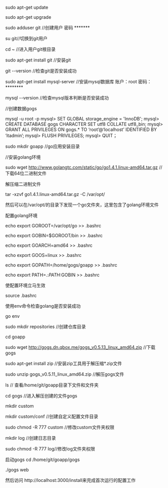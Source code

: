 

sudo apt-get update

sudo apt-get upgrade

sudo adduser git //创建用户  密码 *******

su git//切换到git用户

cd ~  //进入用户git根目录



sudo apt-get install git //安装git

git --version //检查git是否安装成功



sudo apt-get install mysql-server //安装mysql数据库    账户：root  密码：********

mysql --version //检查mysql版本判断是否安装成功

//创建数据gogs

mysql -u root -p
mysql> SET GLOBAL storage_engine = 'InnoDB';
mysql> CREATE DATABASE gogs CHARACTER SET utf8 COLLATE utf8_bin;
mysql> GRANT ALL PRIVILEGES ON gogs.* TO ‘root’@‘localhost’ IDENTIFIED BY ‘itadmin’;
mysql> FLUSH PRIVILEGES;
mysql> QUIT；

sudo mkdir goapp //go应用安装目录

//安装golang环境

sudo wget http://www.golangtc.com/static/go/go1.4.1.linux-amd64.tar.gz    //下载64位二进制文件

解压缩二进制文件

tar -xzvf go1.4.1.linux-amd64.tar.gz -C /var/opt/

然后可以在/var/opt/的目录下发现一个go文件夹，这里包含了golang环境文件

配置golang环境

echo export GOROOT=/var/opt/go >> .bashrc

echo export GOBIN=$GOROOT/bin >> .bashrc

echo export GOARCH=amd64 >> .bashrc

echo export GOOS=linux >> .bashrc

echo export GOPATH=/home/gogs/goapp >> .bashrc

echo export PATH=.:$PATH:$GOBIN >> .bashrc

使配置环境立马生效

source  .bashrc

使用env命令检查golang是否安装成功

go env

sudo mkdir repositories //创建仓库目录

cd goapp

sudo wget  http://gogs.dn.qbox.me/gogs_v0.5.13_linux_amd64.zip   //下载gogs

sudo apt-get install zip //安装zip工具用于解压缩*.zip文件

sudo unzip gogs_v0.5.11_linux_amd64.zip //解压gogs文件

ls // 查看/home/git/goapp目录下文件和文件夹

cd gogs //进入解压创建的文件gogs

mkdir custom

mkdir custom/conf //创建自定义配置文件目录

sudo chmod -R 777 custom //修改custom文件夹权限

mkdir log  //创建日志目录

sudo chmod -R 777 log//修改log文件夹权限


启动gogs
cd /home/git/goapp/gogs

./gogs web

然后访问 http://localhost:3000/install来完成首次运行的配置工作
